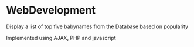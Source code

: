 # WebDevelopment
Display a list of top five babynames from the Database based on popularity

Implemented using AJAX, PHP and javascript
